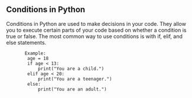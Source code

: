 ## Conditions in Python
Conditions in Python are used to make decisions in your code. They allow you to execute certain parts of your code based on     whether a condition is true or false. The most common way to use conditions is with if, elif, and else statements.

           Example:
            age = 18
            if age < 13:
                print("You are a child.")
            elif age < 20:
                print("You are a teenager.")
            else:
                print("You are an adult.")

